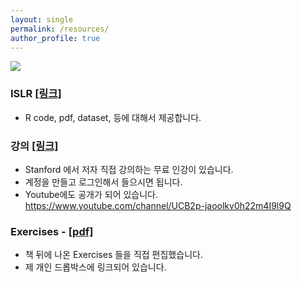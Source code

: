 ```yaml
---
layout: single
permalink: /resources/
author_profile: true
---
```



![](https://www-bcf.usc.edu/~gareth/ISL/MOOC.jpg)

### ISLR [[링크]](https://www-bcf.usc.edu/~gareth/ISL)
- R code, pdf, dataset, 등에 대해서 제공합니다.

### 강의 [[링크]](https://lagunita.stanford.edu/courses/HumanitiesSciences/StatLearning/Winter2016/about)
- Stanford 에서 저자 직접 강의하는 무료 인강이 있습니다.
- 계정을 만들고 로그인해서 들으시면 됩니다.
- Youtube에도 공개가 되어 있습니다. https://www.youtube.com/channel/UCB2p-jaoolkv0h22m4I9l9Q

### Exercises - [[pdf]](https://www.dropbox.com/sh/99d2k42pdqikywe/AACyCARxLGUvAQwdbzvFK6-ua?dl=0)
- 책 뒤에 나온 Exercises 들을 직접 편집했습니다.
- 제 개인 드롭박스에 링크되어 있습니다.
